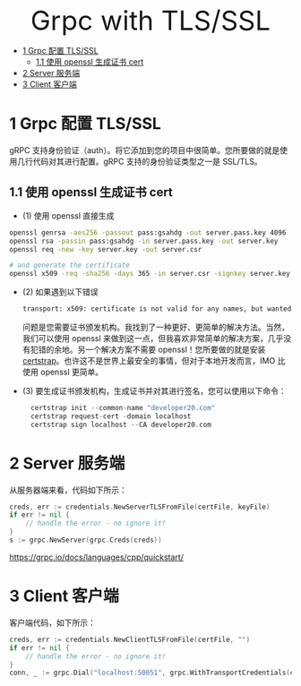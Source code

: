 
<div align="center"><font size="35">Grpc with TLS/SSL</font></div>

- [1 Grpc 配置 TLS/SSL](#1-grpc-配置-tlsssl)
  - [1.1 使用 openssl 生成证书 cert](#11-使用-openssl-生成证书-cert)
- [2 Server 服务端](#2-server-服务端)
- [3 Client 客户端](#3-client-客户端)

# 1 Grpc 配置 TLS/SSL

gRPC 支持身份验证（auth）。将它添加到您的项目中很简单。您所要做的就是使用几行代码对其进行配置。gRPC 支持的身份验证类型之一是 SSL/TLS。

## 1.1 使用 openssl 生成证书 cert

- (1) 使用 openssl 直接生成

```bash
openssl genrsa -aes256 -passout pass:gsahdg -out server.pass.key 4096
openssl rsa -passin pass:gsahdg -in server.pass.key -out server.key
openssl req -new -key server.key -out server.csr

# and generate the certificate
openssl x509 -req -sha256 -days 365 -in server.csr -signkey server.key -out server.crt
```

- (2) 如果遇到以下错误

  ```bash
  transport: x509: certificate is not valid for any names, but wanted to match localhost:8070
  ```

  问题是您需要证书颁发机构。我找到了一种更好、更简单的解决方法。当然，我们可以使用 openssl 来做到这一点，但我喜欢非常简单的解决方案，几乎没有犯错的余地。另一个解决方案不需要 openssl！您所要做的就是安装[certstrap](https://github.com/square/certstrap)。也许这不是世界上最安全的事情，但对于本地开发而言，IMO 比使用 openssl 更简单。

- (3) 要生成证书颁发机构，生成证书并对其进行签名，您可以使用以下命令：
  ```go
    certstrap init --common-name "developer20.com"
    certstrap request-cert -domain localhost
    certstrap sign localhost --CA developer20.com
  ```

# 2 Server 服务端

从服务器端来看，代码如下所示：

```go
creds, err := credentials.NewServerTLSFromFile(certFile, keyFile)
if err != nil {
    // handle the error - no ignore it!
}
s := grpc.NewServer(grpc.Creds(creds))
```

https://grpc.io/docs/languages/cpp/quickstart/

# 3 Client 客户端

客户端代码，如下所示：

```go
creds, err := credentials.NewClientTLSFromFile(certFile, "")
if err != nil {
    // handle the error - no ignore it!
}
conn, _ := grpc.Dial("localhost:50051", grpc.WithTransportCredentials(creds))
```
